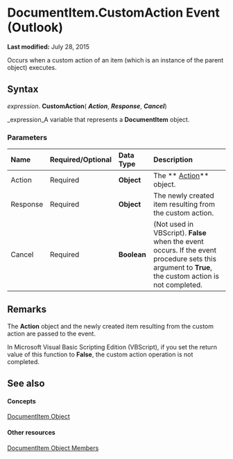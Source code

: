 
# DocumentItem.CustomAction Event (Outlook)

 **Last modified:** July 28, 2015

Occurs when a custom action of an item (which is an instance of the parent object) executes.

## Syntax

 _expression_. **CustomAction**( **_Action_**,  **_Response_**,  **_Cancel_**)

 _expression_A variable that represents a  **DocumentItem** object.


### Parameters



|**Name**|**Required/Optional**|**Data Type**|**Description**|
|:-----|:-----|:-----|:-----|
|Action|Required| **Object**|The  ** [Action](22bd8d4a-9cf4-bd37-011b-8da3dfadf761.md)** object.|
|Response|Required| **Object**|The newly created item resulting from the custom action.|
|Cancel|Required| **Boolean**|(Not used in VBScript).  **False** when the event occurs. If the event procedure sets this argument to **True**, the custom action is not completed.|

## Remarks

The  **Action** object and the newly created item resulting from the custom action are passed to the event.

In Microsoft Visual Basic Scripting Edition (VBScript), if you set the return value of this function to  **False**, the custom action operation is not completed.


## See also


#### Concepts


 [DocumentItem Object](7b0a6af0-6632-3ff6-841f-5b081d0d68d8.md)
#### Other resources


 [DocumentItem Object Members](2c6d563b-39cb-9cb3-3bfe-93fe595325cf.md)
